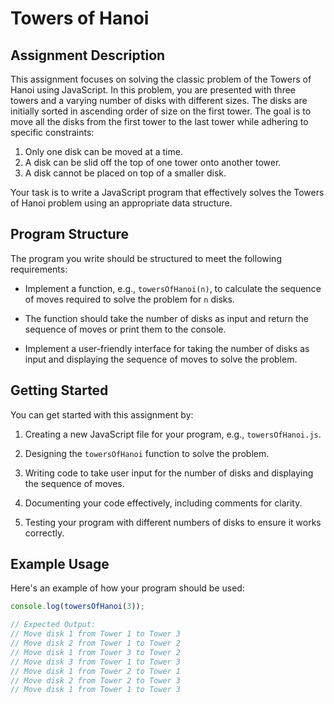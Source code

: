 # Towers of Hanoi

## Assignment Description

This assignment focuses on solving the classic problem of the Towers of Hanoi using JavaScript. In this problem, you are presented with three towers and a varying number of disks with different sizes. The disks are initially sorted in ascending order of size on the first tower. The goal is to move all the disks from the first tower to the last tower while adhering to specific constraints:

1. Only one disk can be moved at a time.
2. A disk can be slid off the top of one tower onto another tower.
3. A disk cannot be placed on top of a smaller disk.

Your task is to write a JavaScript program that effectively solves the Towers of Hanoi problem using an appropriate data structure.

## Program Structure

The program you write should be structured to meet the following requirements:

- Implement a function, e.g., `towersOfHanoi(n)`, to calculate the sequence of moves required to solve the problem for `n` disks.

- The function should take the number of disks as input and return the sequence of moves or print them to the console.

- Implement a user-friendly interface for taking the number of disks as input and displaying the sequence of moves to solve the problem.

## Getting Started

You can get started with this assignment by:

1. Creating a new JavaScript file for your program, e.g., `towersOfHanoi.js`.

2. Designing the `towersOfHanoi` function to solve the problem.

3. Writing code to take user input for the number of disks and displaying the sequence of moves.

4. Documenting your code effectively, including comments for clarity.

5. Testing your program with different numbers of disks to ensure it works correctly.

## Example Usage

Here's an example of how your program should be used:

```javascript
console.log(towersOfHanoi(3));

// Expected Output:
// Move disk 1 from Tower 1 to Tower 3
// Move disk 2 from Tower 1 to Tower 2
// Move disk 1 from Tower 3 to Tower 2
// Move disk 3 from Tower 1 to Tower 3
// Move disk 1 from Tower 2 to Tower 1
// Move disk 2 from Tower 2 to Tower 3
// Move disk 1 from Tower 1 to Tower 3
